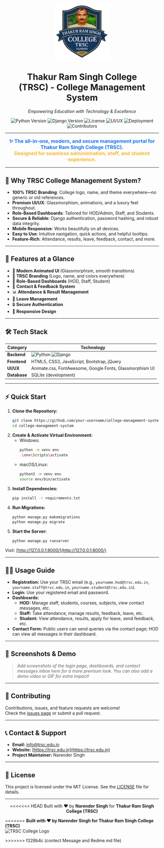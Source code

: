 <p align="center">
  <img src="student_management_app/static/branding/CollegeLogo.png" alt="TRSC College Logo" width="180"/>
</p>

<h1 align="center">Thakur Ram Singh College <br> (TRSC) - College Management System</h1>

<p align="center">
  <em>Empowering Education with Technology & Excellence</em>
</p>

<p align="center">
  <img src="https://img.shields.io/badge/Python-3.8%2B-blue.svg" alt="Python Version">
  <img src="https://img.shields.io/badge/Django-3.2%2B-green.svg" alt="Django Version">
  <img src="https://img.shields.io/badge/License-MIT-yellow.svg" alt="License">
  <img src="https://img.shields.io/badge/UI/UX-Premium-orange" alt="UI/UX">
  <img src="https://img.shields.io/badge/Deployed-Localhost%20%7C%20Custom%20Server-brightgreen" alt="Deployment">
  <img src="https://img.shields.io/badge/Contributors-Welcome-blueviolet" alt="Contributors">
</p>

---

<p align="center" style="font-size:1.15em; color:#1a73e8; font-weight:bold;">
  ✨ The all-in-one, modern, and secure management portal for <b>Thakur Ram Singh College (TRSC)</b>.<br/>
  <span style="color:#f7b731;">Designed for seamless administration, staff, and student experience.</span>
</p>

---

## 🌟 Why TRSC College Management System?

- <b>100% TRSC Branding</b>: College logo, name, and theme everywhere—no generic or old references.
- <b>Premium UI/UX</b>: Glassmorphism, animations, and a luxury feel throughout.
- <b>Role-Based Dashboards</b>: Tailored for HOD/Admin, Staff, and Students.
- <b>Secure & Reliable</b>: Django authentication, password hashing, and robust data integrity.
- <b>Mobile Responsive</b>: Works beautifully on all devices.
- <b>Easy to Use</b>: Intuitive navigation, quick actions, and helpful tooltips.
- <b>Feature-Rich</b>: Attendance, results, leave, feedback, contact, and more.

---

## 🚀 Features at a Glance

- 🎨 <b>Modern Animated UI</b> (Glassmorphism, smooth transitions)
- 🏫 <b>TRSC Branding</b> (Logo, name, and colors everywhere)
- 👤 <b>Role-Based Dashboards</b> (HOD, Staff, Student)
- 📧 <b>Contact & Feedback System</b>
- 📊 <b>Attendance & Result Management</b>
- 📝 <b>Leave Management</b>
- 🔒 <b>Secure Authentication</b>
- 📱 <b>Responsive Design</b>

---

## 🛠️ Tech Stack

| Category      | Technology                                                                                 |
|---------------|--------------------------------------------------------------------------------------------|
| **Backend**   | ![Python](https://img.shields.io/badge/-Python-3776AB?logo=python&logoColor=white) ![Django](https://img.shields.io/badge/-Django-092E20?logo=django&logoColor=white) |
| **Frontend**  | HTML5, CSS3, JavaScript, Bootstrap, jQuery                                                |
| **UI/UX**     | Animate.css, FontAwesome, Google Fonts, Glassmorphism UI                                  |
| **Database**  | SQLite (development)                                                                      |

---

## ⚡ Quick Start

1. **Clone the Repository:**
   ```bash
   git clone https://github.com/your-username/college-management-system.git
   cd college-management-system
   ```
2. **Create & Activate Virtual Environment:**
   - Windows:
     ```bash
     python -m venv env
     .\env\Scripts\activate
     ```
   - macOS/Linux:
     ```bash
     python3 -m venv env
     source env/bin/activate
     ```
3. **Install Dependencies:**
   ```bash
   pip install -r requirements.txt
   ```
4. **Run Migrations:**
   ```bash
   python manage.py makemigrations
   python manage.py migrate
   ```
5. **Start the Server:**
   ```bash
   python manage.py runserver
   ```

Visit: [http://127.0.0.1:8000/](http://127.0.0.1:8000/)

---

## 👨‍💻 Usage Guide

- **Registration:** Use your TRSC email (e.g., `yourname.hod@trsc.edu.in`, `yourname.staff@trsc.edu.in`, `yourname.student@trsc.edu.in`).
- **Login:** Use your registered email and password.
- **Dashboards:**
  - <b>HOD:</b> Manage staff, students, courses, subjects, view contact messages, etc.
  - <b>Staff:</b> Take attendance, manage results, feedback, leave, etc.
  - <b>Student:</b> View attendance, results, apply for leave, send feedback, etc.
- **Contact Form:** Public users can send queries via the contact page; HOD can view all messages in their dashboard.

---

## 📸 Screenshots & Demo

> _Add screenshots of the login page, dashboards, and contact messages inbox here for a more premium look._
> _You can also add a demo video or GIF for extra impact!_

---

## 🤝 Contributing

Contributions, issues, and feature requests are welcome!<br/>
Check the [issues page](https://github.com/your-username/college-management-system/issues) or submit a pull request.

---

## 📞 Contact & Support

- **Email:** [info@trsc.edu.in](mailto:info@trsc.edu.in)
- **Website:** [https://trsc.edu.in](https://trsc.edu.in)
- **Project Maintainer:** Narender Singh

---

## 📄 License

This project is licensed under the MIT License. See the [LICENSE](LICENSE) file for details.

---

<p align="center">
<<<<<<< HEAD
  Built with ❤️ by <b>Narender Singh</b> for <b>Thakur Ram Singh College (TRSC)</b>
</p> 
=======
  <b>Built with ❤️ by Narender Singh for Thakur Ram Singh College (TRSC)</b><br/>
  <img src="static/branding/CollegeLogo.png" alt="TRSC College Logo" width="80"/>
</p> 
>>>>>>> f228b4c (contect Message and Redme.md file)
